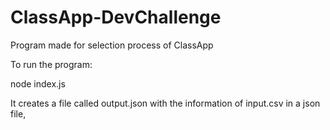 # ClassApp-DevChallenge
Program made for selection process of ClassApp

To run the program:

node index.js

It creates a file called output.json with the information of input.csv in a json file,
